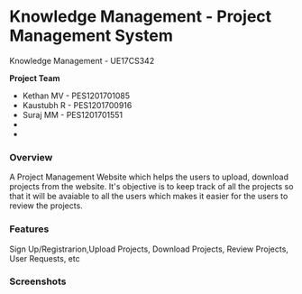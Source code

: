 # Knowledge Management - Project Management System

Knowledge Management - UE17CS342

**Project Team**
  
  * Kethan MV - PES1201701085
  * Kaustubh R - PES1201700916
  * Suraj MM  - PES1201701551
  *
  *

### Overview

A Project Management Website which helps the users to upload, download projects from the website. It's objective is to keep track of all the projects so that it will be avaiable to all the users which makes it easier for the users to review the projects.

### Features

Sign Up/Registrarion,Upload Projects, Download Projects, Review Projects, User Requests, etc

### Screenshots
